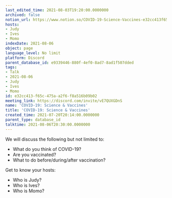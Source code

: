 ```yaml
---
last_edited_time: 2021-08-03T19:20:00.0000000
archived: false
notion_url: https://www.notion.so/COVID-19-Science-Vaccines-e32cc413f65c475aa2f6f8a516b09b02
hosts:
- Judy
- Ives
- Momo
indexDate: 2021-08-06
object: page
language_level: No limit
platform: Discord
parent_database_id: e9339446-880f-4ef0-8ad7-8ad1f507dded
tags:
- Talk
- 2021-08-06
- Judy
- Ives
- Momo
id: e32cc413-f65c-475a-a2f6-f8a516b09b02
meeting_link: https://discord.com/invite/vE7QUXGDnS
name: 'COVID-19: Science & Vaccines'
title: 'COVID-19: Science & Vaccines'
created_time: 2021-07-20T20:14:00.0000000
parent_type: database_id
talktime: 2021-08-06T20:30:00.0000000
---
```



We will discuss the following but not limited to:
   - What do you think of COVID-19?
   - Are you vaccinated?
   - What to do before/during/after vaccination?

Get to know your hosts:
   - Who is Judy?
   - Who is Ives?
   - Who is Momo?




